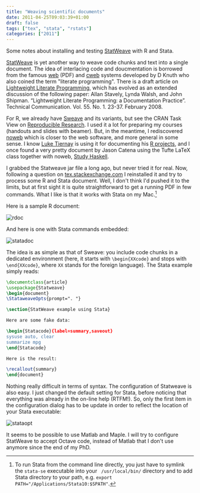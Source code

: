 ```yaml
---
title: "Weaving scientific documents"
date: 2011-04-25T09:03:39+01:00
draft: false
tags: ["tex", "stata", "rstats"]
categories: ["2011"]
---
```


Some notes about installing and testing [StatWeave](http://www.stat.uiowa.edu/~rlenth/StatWeave/) with R and Stata.

[StatWeave](http://www.stat.uiowa.edu/~rlenth/StatWeave/) is yet another way to weave code chunks and text into a single document. The idea of interlacing code and doucmentation is borrowed from the famous [web](http://www.literateprogramming.com/web.pdf) (PDF) and [cweb](http://www-cs-faculty.stanford.edu/~uno/cweb.html) systems developed by D Knuth who also coined the term "literate programming". There is a draft article on [Lightweight Literate Programming](http://infohost.nmt.edu/~al/Literate-programming/draft/), which has evolved as an extended discussion of the following paper: Allan Stavely, Lynda Walsh, and John Shipman. “Lightweight Literate Programming: a Documentation Practice”. Technical Communication. Vol. 55. No. 1. 23-37. February 2008.

For R, we already have [Sweave](http://www.stat.uni-muenchen.de/~leisch/Sweave/) and its variants, but see the CRAN Task View on [Reproducible Research](http://cran.r-project.org/web/views/ReproducibleResearch.html). I used it a lot for preparing my courses (handouts and slides with beamer). But, in the meantime, I rediscovered [noweb](http://www.cs.tufts.edu/~nr/noweb/) which is closer to the web software, and more general in some sense. I know [Luke Tiernay](http://www.cs.uiowa.edu/~luke/) is using it for documenting his [R projects](http://www.cs.uiowa.edu/~luke/R/), and I once found a very pretty document by Jason Catena using the Tufte LaTeX class together with noweb, [Study Haskell](https://dl.dropbox.com/u/502901/haskell.pdf).
 
I grabbed the Statweave jar file a long ago, but never tried it for real. Now, following a question on [tex.stackexchange.com](http://tex.stackexchange.com/questions/16398/problem-in-statweave) I reinstalled it and try to process some R and Stata document. Well, I don't think I'd pushed it to the limits, but at first sight it is quite straightforward to get a running PDF in few commands. What I like is that it works with Stata on my Mac.[^1]

Here is a sample R document:

![rdoc](/img/20110422183131.png)

And here is one with Stata commands embedded:

![statadoc](/img/20110425170528.png)

The idea is as simple as that of Sweave: you include code chunks in a dedicated environment (here, it starts with `\begin{XXcode}` and stops with `\end{XXcode}`, where `XX` stands for the foreign language). The Stata example simply reads:

```latex
\documentclass{article}
\usepackage{Statweave}
\begin{document}
\StataweaveOpts{prompt=". "}

\section{StatWeave example using Stata}

Here are some fake data:

\begin{Statacode}{label=summary,saveout}
sysuse auto, clear
summarize mpg
\end{Statacode}

Here is the result:

\recallout{summary}
\end{document}
```

Nothing really difficult in terms of syntax. The configuration of Statweave is also easy. I just changed the default setting for Stata, before noticing that everything was already in the on-line help (RTFM!). So, only the first item in the configuration dialog has to be update in order to reflect the location of your Stata executable:

![stataopt](/img/20110425171416.png)

It seems to be possible to use Matlab and Maple. I will try to configure StatWeave to accept Octave code, instead of Matlab that I don't use anymore since the end of my PhD.


[^1]: To run Stata from the command line directly, you just have to symlink the `stata-se` executable into your ` /usr/local/bin/` directory and to add Stata directory to your path, e.g. `export PATH="/Applications/Stata10:$SPATH"`.
